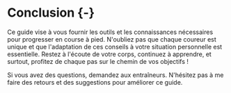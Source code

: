 

# Conclusion {-}

Ce guide vise à vous fournir les outils et les connaissances nécessaires pour progresser en course à pied.
N'oubliez pas que chaque coureur est unique et que l'adaptation de ces conseils à votre situation personnelle est essentielle.
Restez à l'écoute de votre corps, continuez à apprendre, et surtout, profitez de chaque pas sur le chemin de vos objectifs !

Si vous avez des questions, demandez aux entraîneurs. 
N'hésitez pas à me faire des retours et des suggestions pour améliorer ce guide.
